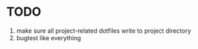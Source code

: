 # TODO
1. make sure all project-related dotfiles write to project directory
2. bugtest like everything

